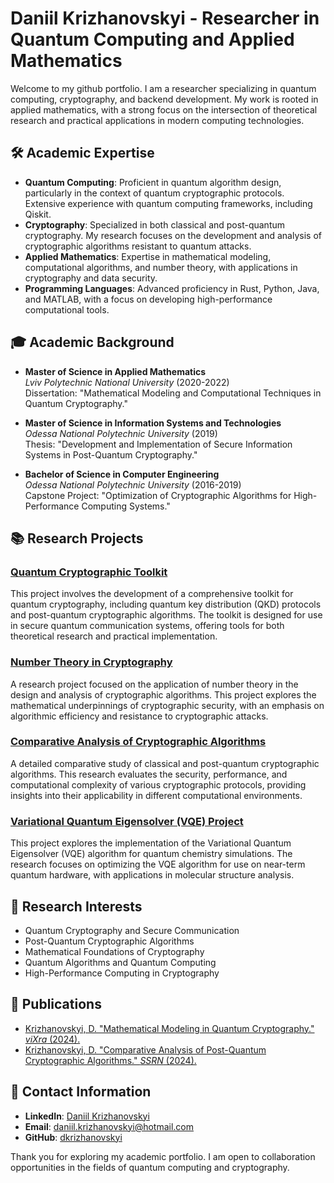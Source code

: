 # Daniil Krizhanovskyi - Researcher in Quantum Computing and Applied Mathematics

Welcome to my github portfolio. I am a researcher specializing in quantum computing, cryptography, and backend development. My work is rooted in applied mathematics, with a strong focus on the intersection of theoretical research and practical applications in modern computing technologies.

## 🛠 Academic Expertise

- **Quantum Computing**: Proficient in quantum algorithm design, particularly in the context of quantum cryptographic protocols. Extensive experience with quantum computing frameworks, including Qiskit.
- **Cryptography**: Specialized in both classical and post-quantum cryptography. My research focuses on the development and analysis of cryptographic algorithms resistant to quantum attacks.
- **Applied Mathematics**: Expertise in mathematical modeling, computational algorithms, and number theory, with applications in cryptography and data security.
- **Programming Languages**: Advanced proficiency in Rust, Python, Java, and MATLAB, with a focus on developing high-performance computational tools.

## 🎓 Academic Background

- **Master of Science in Applied Mathematics**  
  *Lviv Polytechnic National University* (2020-2022)  
  Dissertation: "Mathematical Modeling and Computational Techniques in Quantum Cryptography."
  
- **Master of Science in Information Systems and Technologies**  
  *Odessa National Polytechnic University* (2019)  
  Thesis: "Development and Implementation of Secure Information Systems in Post-Quantum Cryptography."

- **Bachelor of Science in Computer Engineering**  
  *Odessa National Polytechnic University* (2016-2019)  
  Capstone Project: "Optimization of Cryptographic Algorithms for High-Performance Computing Systems."

## 📚 Research Projects

### [Quantum Cryptographic Toolkit](https://github.com/dkrizhanovskyi/quantum_cryptographic_toolkit)
This project involves the development of a comprehensive toolkit for quantum cryptography, including quantum key distribution (QKD) protocols and post-quantum cryptographic algorithms. The toolkit is designed for use in secure quantum communication systems, offering tools for both theoretical research and practical implementation.

### [Number Theory in Cryptography](https://github.com/dkrizhanovskyi/number_theory_project)
A research project focused on the application of number theory in the design and analysis of cryptographic algorithms. This project explores the mathematical underpinnings of cryptographic security, with an emphasis on algorithmic efficiency and resistance to cryptographic attacks.

### [Comparative Analysis of Cryptographic Algorithms](https://github.com/dkrizhanovskyi/crypto-comparison)
A detailed comparative study of classical and post-quantum cryptographic algorithms. This research evaluates the security, performance, and computational complexity of various cryptographic protocols, providing insights into their applicability in different computational environments.

### [Variational Quantum Eigensolver (VQE) Project](https://github.com/dkrizhanovskyi/quantum-vqe-project)
This project explores the implementation of the Variational Quantum Eigensolver (VQE) algorithm for quantum chemistry simulations. The research focuses on optimizing the VQE algorithm for use on near-term quantum hardware, with applications in molecular structure analysis.

## 🧠 Research Interests

- Quantum Cryptography and Secure Communication
- Post-Quantum Cryptographic Algorithms
- Mathematical Foundations of Cryptography
- Quantum Algorithms and Quantum Computing
- High-Performance Computing in Cryptography

## 📄 Publications

- [Krizhanovskyi, D. "Mathematical Modeling in Quantum Cryptography." *viXra* (2024).](https://vixra.org/abs/2408.0055)
- [Krizhanovskyi, D. "Comparative Analysis of Post-Quantum Cryptographic Algorithms." *SSRN* (2024).](https://papers.ssrn.com/sol3/papers.cfm?abstract_id=4927124)

## 💬 Contact Information

- **LinkedIn**: [Daniil Krizhanovskyi](https://www.linkedin.com/in/daniil-krizhanovskyi)
- **Email**: daniil.krizhanovskyi@hotmail.com
- **GitHub**: [dkrizhanovskyi](https://github.com/dkrizhanovskyi)

Thank you for exploring my academic portfolio. I am open to collaboration opportunities in the fields of quantum computing and cryptography.

